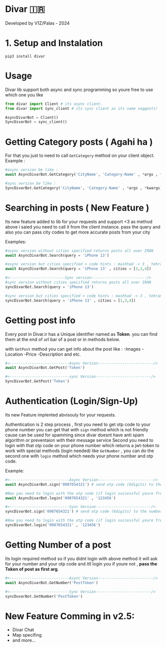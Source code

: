 # Divar 🇮🇷


Developed by V1Z/Palas - 2024

# 1. Setup and Instalation
```
pip3 install divar
```

# Usage
Divar lib support both async and sync programming so youre free to use which one you like

```python
from divar import Client # its async client.
from divar import sync_client # its sync client as its name seggests!

AsyncDivarBot = Client()
SyncDivarBot = sync_client()
```

# Getting Category posts ( Agahi ha )
For that you just to need to call `GetCategory` method on your client object.
Example : 
```python
#async version be like :
await AsyncDivarBot.GetCategory('CityName', 'Category-Name' , *args , *kwargs)

#sync version be like :
SyncDivarBot.GetCategory('CityName', 'Category-Name' , *args , *kwargs)
```

# Searching in posts ( New Feature )
Its new feature added to lib for your requests and support <3
as method above i saied you need to call it from the client instance.
pass the query and also you can pass city codes to get more accurate posts from your city

Examples:
```python
#async version without cities specified returns posts all over IRAN 
await AsyncDivarBot.Search(query = 'iPhone 13')

#async version but cities specified > code hints : mashhad -> 3 , tehran -> 1 , isfahan -> 4
await AsyncDivarBot.Search(query = 'iPhone 13' , cities = [1,3,4])

#<-------------------------Sync version-------------------------/>
#sync version without cities specified returns posts all over IRAN 
syncDivarBot.Search(query = 'iPhone 13')

#sync version but cities specified > code hints : mashhad -> 3 , tehran -> 1 , isfahan -> 4
syncDivarBot.Search(query = 'iPhone 13' , cities = [1,3,4])
```

# Getting post info
Every post in Divar.ir has a Unique identifier named as **Token**.
you can find them at the end of url bar of a post or in methods below.

with `GetPost` method you can get info about the post like :
-Images
-Location
-Price
-Description
and etc.
```python
#<---------------------------Async Version-------------------------/>
await AsyncDivarBot.GetPost('Token')

#<---------------------------sync Version-------------------------/>
SyncDivarBot.GetPost('Token')
```

# Authentication (Login/Sign-Up)
Its new Feature implented abvisouly for your requests. 

Authentication is 2 step process , first you need to get otp code to your phone number
you can get that with `sign` method which is not friendly cause can be used for spamming since 
divar doesnt have anti spam algorithm or preventaion with their message service 
Second you need to login with that otp code on your phone number which returns a jwt-token to 
work with special methods (login needed) like `GetNumber` , you can do the second one with 
`login` method which needs your phone number and otp code.

Example:
```python
#<---------------------------Async Version-------------------------/>
await AsyncDivarBot.sign('0987654321') # send otp code (6digits) to the number if returns True else Flase.

#Now you need to login with the otp code (if login successful youre free to use special methods i said above)
await AsyncDivarBot.login('0987654321' , '123456')

#<---------------------------Sync Version-------------------------/>
syncDivarBot.sign('0987654321') # send otp code (6digits) to the number if returns True else Flase.

#Now you need to login with the otp code (if login successful youre free to use special methods i said above)
syncDivarBot.login('0987654321' , '123456')
```

# Getting Number of a post
Its login required method so if you didnt login with above method it will ask for your number 
and your otp code and itll login you if youre not , **pass the Token of post as first arg**.

```python
#<---------------------------Async Version-------------------------/>
await AsyncDivarBot.GetNumber('PostToken')

#<---------------------------Sync Version-------------------------/>
syncDuvarBot.GetNumber('PostToken')
```

# New Feature Comming in v2.5:
- Divar Chat 
- Map specifing
- and more...
